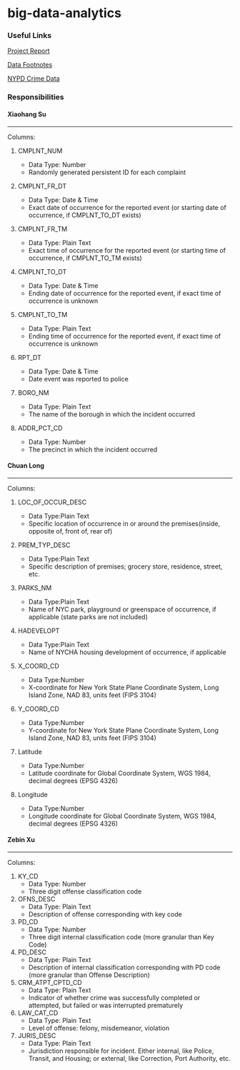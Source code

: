 # big-data-analytics

### Useful Links

[Project Report](https://docs.google.com/document/d/14SnZ_6uk6oxmgjR6I7VQr0qOu1YXDGigYqDEVj2ZFw0/edit)

[Data Footnotes](http://www.nyc.gov/html/nypd/downloads/pdf/analysis_and_planning/nypd_incident_level_data_footnotes.pdf)

[NYPD Crime Data](https://data.cityofnewyork.us/Public-Safety/NYPD-Complaint-Data-Historic/qgea-i56i)

### Responsibilities

#### Xiaohang Su
-------------
Columns:

1. CMPLNT_NUM
	* Data Type: Number
	* Randomly generated persistent ID for each complaint

2. CMPLNT\_FR_DT
	* Data Type: Date & Time
	* Exact date of occurrence for the reported event (or starting date of occurrence, if CMPLNT_TO_DT exists)

3. CMPLNT\_FR_TM
	* Data Type: Plain Text
	* Exact time of occurrence for the reported event (or starting time of occurrence, if CMPLNT_TO_TM exists)

4. CMPLNT\_TO_DT
	* Data Type: Date & Time
	* Ending date of occurrence for the reported event, if exact time of occurrence is unknown

5. CMPLNT\_TO_TM
	* Data Type: Plain Text
	* Ending time of occurrence for the reported event, if exact time of occurrence is unknown

6. RPT_DT
	* Data Type: Date & Time
	* Date event was reported to police

7. BORO_NM
	* Data Type: Plain Text
	* The name of the borough in which the incident occurred

8. ADDR\_PCT_CD
	* Data Type: Number
	* The precinct in which the incident occurred

#### Chuan Long
---------------
Columns:

1. LOC_OF_OCCUR_DESC
	* Data Type:Plain Text
	* Specific location of occurrence in or around the premises(inside, opposite of, front of, rear of)

2. PREM_TYP_DESC
	* Data Type:Plain Text
    * Specific description of premises; grocery store, residence, street, etc. 

3. PARKS_NM
	* Data Type:Plain Text
	* Name of NYC park, playground or greenspace of occurrence, if applicable (state parks are not included)

4. HADEVELOPT
	* Data Type:Plain Text
    * Name of NYCHA housing development of occurrence, if applicable

5. X_COORD_CD
	* Data Type:Number
    * X-coordinate for New York State Plane Coordinate System, Long Island Zone, NAD 83, units feet (FIPS 3104)

6. Y_COORD_CD
	* Data Type:Number
	* Y-coordinate for New York State Plane Coordinate System, Long Island Zone, NAD 83, units feet (FIPS 3104)

7. Latitude
	* Data Type:Number
	* Latitude coordinate for Global Coordinate System, WGS 1984, decimal degrees (EPSG 4326)

8. Longitude
	* Data Type:Number
	* Longitude coordinate for Global Coordinate System, WGS 1984, decimal degrees (EPSG 4326)

#### Zebin Xu
---------------
Columns:

1. KY_CD
    * Data Type: Number
    * Three digit offense classification code
2. OFNS_DESC
    * Data Type: Plain Text
    * Description of offense corresponding with key code
3. PD_CD
    * Data Type: Number
    * Three digit internal classification code (more granular than Key Code)
4. PD_DESC
    * Data Type: Plain Text
    * Description of internal classification corresponding with PD code (more granular than Offense Description)
5. CRM_ATPT_CPTD_CD
    * Data Type: Plain Text
    * Indicator of whether crime was successfully completed or attempted, but failed or was interrupted prematurely
6. LAW_CAT_CD
    * Data Type: Plain Text
    * Level of offense: felony, misdemeanor, violation
7. JURIS_DESC
    * Data Type: Plain Text
    * Jurisdiction responsible for incident. Either internal, like Police, Transit, and Housing; or external, like Correction, Port Authority, etc.
